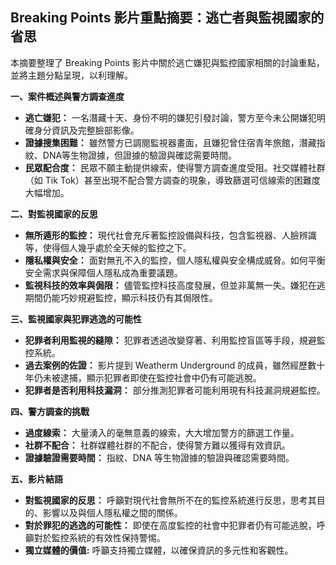 ## Breaking Points 影片重點摘要：逃亡者與監視國家的省思

本摘要整理了 Breaking Points 影片中關於逃亡嫌犯與監控國家相關的討論重點，並將主題分點呈現，以利理解。

**一、案件概述與警方調查進度**

*   **逃亡嫌犯：** 一名潛藏十天、身份不明的嫌犯引發討論，警方至今未公開嫌犯明確身分資訊及完整臉部影像。
*   **證據搜集困難：** 雖然警方已調閱監視器畫面，且嫌犯曾住宿青年旅館，潛藏指紋、DNA等生物證據，但證據的驗證與確認需要時間。
*   **民眾配合度：** 民眾不願主動提供線索，使得警方調查進度受阻。社交媒體社群（如 Tik Tok）甚至出現不配合警方調查的現象，導致篩選可信線索的困難度大幅增加。

**二、對監視國家的反思**

*   **無所遁形的監控：** 現代社會充斥著監控設備與科技，包含監視器、人臉辨識等，使得個人幾乎處於全天候的監控之下。
*   **隱私權與安全：** 面對無孔不入的監控，個人隱私權與安全構成威脅。如何平衡安全需求與保障個人隱私成為重要議題。
*   **監視科技的效率與侷限：** 儘管監控科技高度發展，但並非萬無一失。嫌犯在逃期間仍能巧妙規避監控，顯示科技仍有其侷限性。

**三、監視國家與犯罪逃逸的可能性**

*   **犯罪者利用監視的縫隙：** 犯罪者透過改變穿著、利用監控盲區等手段，規避監控系統。
*   **過去案例的佐證：** 影片提到 Weatherm Underground 的成員，雖然經歷數十年仍未被逮捕，顯示犯罪者即使在監控社會中仍有可能逃脫。
*   **犯罪者是否利用科技漏洞：** 部分推測犯罪者可能利用現有科技漏洞規避監控。

**四、警方調查的挑戰**

*   **過度線索：** 大量湧入的毫無意義的線索，大大增加警方的篩選工作量。
*   **社群不配合：** 社群媒體社群的不配合，使得警方難以獲得有效資訊。
*   **證據驗證需要時間：** 指紋、DNA 等生物證據的驗證與確認需要時間。

**五、影片結語**

*   **對監視國家的反思：** 呼籲對現代社會無所不在的監控系統進行反思，思考其目的、影響以及與個人隱私權之間的關係。
*   **對於罪犯的逃逸的可能性：** 即使在高度監控的社會中犯罪者仍有可能逃脫，呼籲對於監控系統的有效性保持警惕。
* **獨立媒體的價值:** 呼籲支持獨立媒體，以確保資訊的多元性和客觀性。